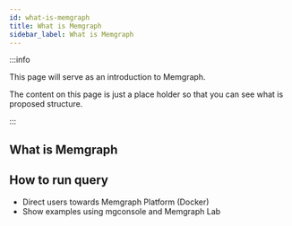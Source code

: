 ```yaml
---
id: what-is-memgraph
title: What is Memgraph
sidebar_label: What is Memgraph
---
```


:::info

This page will serve as an introduction to Memgraph.

The content on this page is just a place holder so that you can see what is proposed structure.

:::

## What is Memgraph

## How to run query

* Direct users towards Memgraph Platform (Docker) 
* Show examples using mgconsole and Memgraph Lab
